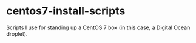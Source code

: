 # centos7-install-scripts

Scripts I use for standing up a CentOS 7 box (in this case, a Digital Ocean droplet).
